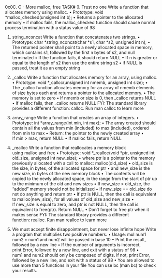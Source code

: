 0x0C. C - More malloc, free
TASK#
0. Trust no one
Write a function that allocates memory using malloc.
    • Prototype: void *malloc_checked(unsigned int b);
    • Returns a pointer to the allocated memory
    • if malloc fails, the malloc_checked function should cause normal process termination with a status value of 98
      
1. string_nconcat
Write a function that concatenates two strings.
    • Prototype: char *string_nconcat(char *s1, char *s2, unsigned int n);
    • The returned pointer shall point to a newly allocated space in memory, which contains s1, followed by the first n bytes of s2, and null terminated
    • If the function fails, it should return NULL
    • If n is greater or equal to the length of s2 then use the entire string s2
    • if NULL is passed, treat it as an empty string
      
2. _calloc
Write a function that allocates memory for an array, using malloc.
    • Prototype: void *_calloc(unsigned int nmemb, unsigned int size);
    • The _calloc function allocates memory for an array of nmemb elements of size bytes each and returns a pointer to the allocated memory.
    • The memory is set to zero
    • If nmemb or size is 0, then _calloc returns NULL
    • If malloc fails, then _calloc returns NULL
FYI: The standard library provides a different function: calloc. Run man calloc to learn more

3. array_range
Write a function that creates an array of integers.
    • Prototype: int *array_range(int min, int max);
    • The array created should contain all the values from min (included) to max (included), ordered from min to max
    • Return: the pointer to the newly created array
    • If min > max, return NULL
    • If malloc fails, return NULL

4. _realloc
Write a function that reallocates a memory block using malloc and free
    • Prototype: void *_realloc(void *ptr, unsigned int old_size, unsigned int new_size);
    • where ptr is a pointer to the memory previously allocated with a call to malloc: malloc(old_size)
    • old_size is the size, in bytes, of the allocated space for ptr
    • and new_size is the new size, in bytes of the new memory block
    • The contents will be copied to the newly allocated space, in the range from the start of ptr up to the minimum of the old and new sizes
    • If new_size > old_size, the “added” memory should not be initialized
    • If new_size == old_size do not do anything and return ptr
    • If ptr is NULL, then the call is equivalent to malloc(new_size), for all values of old_size and new_size
    • If new_size is equal to zero, and ptr is not NULL, then the call is equivalent to free(ptr). Return NULL
    • Don’t forget to free ptr when it makes sense
FYI: The standard library provides a different function: realloc. Run man realloc to learn more

5. We must accept finite disappointment, but never lose infinite hope
Write a program that multiplies two positive numbers.
    • Usage: mul num1 num2
    • num1 and num2 will be passed in base 10
    • Print the result, followed by a new line
    • If the number of arguments is incorrect, print Error, followed by a new line, and exit with a status of 98
    • num1 and num2 should only be composed of digits. If not, print Error, followed by a new line, and exit with a status of 98
    • You are allowed to use more than 5 functions in your file
You can use bc (man bc) to check your results.
